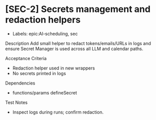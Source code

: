 # [SEC-2] Secrets management and redaction helpers

- Labels: epic:AI-scheduling, sec

Description
Add small helper to redact tokens/emails/URLs in logs and ensure Secret Manager is used across all LLM and calendar paths.

Acceptance Criteria
- Redaction helper used in new wrappers
- No secrets printed in logs

Dependencies
- functions/params defineSecret

Test Notes
- Inspect logs during runs; confirm redaction.
